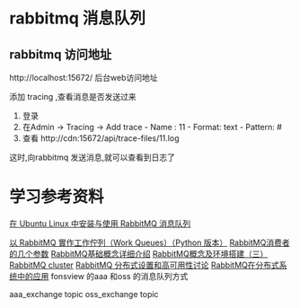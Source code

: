 # rabbitmq 消息队列

## rabbitmq 访问地址
http://localhost:15672/  后台web访问地址

添加 tracing  ,查看消息是否发送过来

1. 登录
2. 在Admin -> Tracing -> Add trace
                            - Name : 11
                            - Format: text
                            - Pattern: #
3. 查看
http://cdn:15672/api/trace-files/11.log

这时,向rabbitmq 发送消息,就可以查看到日志了


# 学习参考资料

[在 Ubuntu Linux 中安装与使用 RabbitMQ 消息队列](https://blog.gtwang.org/linux/ubuntu-linux-install-rabbitmq/)

[以 RabbitMQ 實作工作佇列（Work Queues）（Python 版本）](https://blog.gtwang.org/programming/rabbitmq-work-queues-in-python/)
[RabbitMQ消费者的几个参数](http://www.jianshu.com/p/04a1d36f52ba)
[RabbitMQ基础概念详细介绍](http://blog.csdn.net/whycold/article/details/41119807)
[RabbitMQ概念及环境搭建（三）RabbitMQ cluster](http://blog.csdn.net/zyz511919766/article/details/41896747)
[RabbitMQ 分布式设置和高可用性讨论](https://geewu.gitbooks.io/rabbitmq-quick/content/RabbitMQ%E5%88%86%E5%B8%83%E5%BC%8F%E8%AE%BE%E7%BD%AE%E4%B8%8E%E9%AB%98%E5%8F%AF%E7%94%A8%E6%80%A7%E8%AE%A8%E8%AE%BA.html)
[RabbitMQ在分布式系统中的应用](http://www.jianshu.com/p/f2d3c544d3c7)
fonsview 的aaa 和oss 的消息队列方式

aaa_exchange topic
oss_exchange topic
